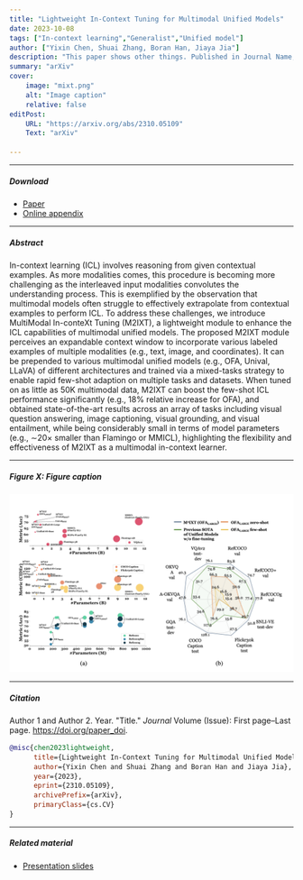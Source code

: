 ```yaml
---
title: "Lightweight In-Context Tuning for Multimodal Unified Models" 
date: 2023-10-08
tags: ["In-context learning","Generalist","Unified model"]
author: ["Yixin Chen, Shuai Zhang, Boran Han, Jiaya Jia"]
description: "This paper shows other things. Published in Journal Name, 2015." 
summary: "arXiv" 
cover:
    image: "mixt.png"
    alt: "Image caption"
    relative: false
editPost:
    URL: "https://arxiv.org/abs/2310.05109"
    Text: "arXiv"

---
```


---

##### Download

+ [Paper](https://arxiv.org/abs/2310.05109)
+ [Online appendix](https://arxiv.org/abs/2310.05109)

---

##### Abstract

In-context learning (ICL) involves reasoning from given contextual examples. As more modalities comes, this procedure is becoming more challenging as the interleaved input modalities convolutes the understanding process. This is exemplified by the observation that multimodal models often struggle to effectively extrapolate from contextual examples to perform ICL. To address these challenges, we introduce MultiModal In-conteXt Tuning (M2IXT), a lightweight module to enhance the ICL capabilities of multimodal unified models. The proposed M2IXT module perceives an expandable context window to incorporate various labeled examples of multiple modalities (e.g., text, image, and coordinates). It can be prepended to various multimodal unified models (e.g., OFA, Unival, LLaVA) of different architectures and trained via a mixed-tasks strategy to enable rapid few-shot adaption on multiple tasks and datasets. When tuned on as little as 50K multimodal data, M2IXT can boost the few-shot ICL performance significantly (e.g., 18\% relative increase for OFA), and obtained state-of-the-art results across an array of tasks including visual question answering, image captioning, visual grounding, and visual entailment, while being considerably small in terms of model parameters (e.g., ∼20× smaller than Flamingo or MMICL), highlighting the flexibility and effectiveness of M2IXT as a multimodal in-context learner. 

---

##### Figure X: Figure caption

![](mixt.png)

---

##### Citation

Author 1 and Author 2. Year. "Title." *Journal* Volume (Issue): First page–Last page. https://doi.org/paper_doi.

```BibTeX
@misc{chen2023lightweight,
      title={Lightweight In-Context Tuning for Multimodal Unified Models}, 
      author={Yixin Chen and Shuai Zhang and Boran Han and Jiaya Jia},
      year={2023},
      eprint={2310.05109},
      archivePrefix={arXiv},
      primaryClass={cs.CV}
}
```

---

##### Related material

+ [Presentation slides](presentation2.pdf)

